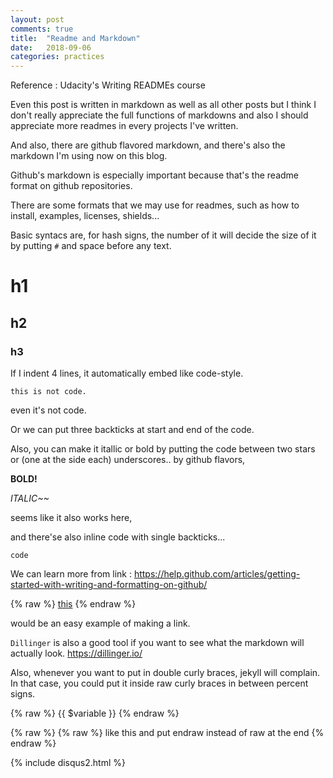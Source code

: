 ```yaml
---
layout: post
comments: true
title:  "Readme and Markdown"
date:   2018-09-06
categories: practices
---
```


Reference : Udacity's Writing READMEs course

Even this post is written in markdown as well as all other posts but 
I think I don't really appreciate the full functions of markdowns 
and also I should appreciate more readmes in every projects I've written.

And also, there are github flavored markdown,
and there's also the markdown I'm using now on this blog.

Github's markdown is especially important because that's the readme format
on github repositories.

There are some formats that we may use for readmes, such as 
how to install, examples, licenses, shields... 

Basic syntacs are, for hash signs, the number of it will decide the size of it 
by putting `#` and space before any text.


# h1

## h2

### h3

If I indent 4 lines, it automatically 
embed like code-style.

    this is not code.

even it's not code.

Or we can put three backticks at start and end of the code.


Also, you can make it itallic or bold by putting the code between two stars or (one at the side each) underscores.. by github flavors,

**BOLD!**

_ITALIC~~_

seems like it also works here,

and there'se also inline code with single backticks... 

`code`

We can learn more from link : https://help.github.com/articles/getting-started-with-writing-and-formatting-on-github/

{% raw %}
    [this](link)
{% endraw %}

would be an easy example of making a link.

`Dillinger` is also a good tool if you want to see what the markdown will actually look. https://dillinger.io/ 

Also, whenever you want to put in double curly braces, jekyll will complain.
In that case, you could put it inside raw curly braces in between percent signs.

{% raw %}
    {{ $variable }}
{% endraw %}

{% raw %}
   {% raw %}
   like this and put endraw instead of raw at the end
{% endraw %}

{% include disqus2.html %}
